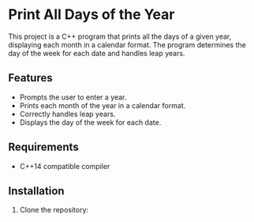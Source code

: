 # Print All Days of the Year

This project is a C++ program that prints all the days of a given year, displaying each month in a calendar format. The program determines the day of the week for each date and handles leap years.

## Features

- Prompts the user to enter a year.
- Prints each month of the year in a calendar format.
- Correctly handles leap years.
- Displays the day of the week for each date.

## Requirements

- C++14 compatible compiler

## Installation

1. Clone the repository:
    

